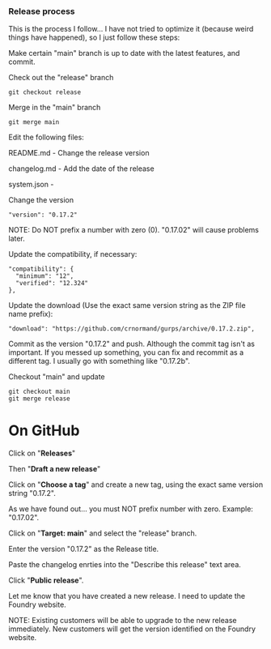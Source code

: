 ### Release process

This is the process I follow... I have not tried to optimize it (because weird things have happened), so I just follow these steps:

Make certain "main" branch is up to date with the latest features, and commit.

Check out the "release" branch

    git checkout release
    
Merge in the "main" branch

    git merge main
    
Edit the following files:

README.md - Change the release version

changelog.md - Add the date of the release

system.json -

  Change the version
  
    "version": "0.17.2"
  
  NOTE:   Do NOT prefix a number with zero (0).   "0.17.02" will cause problems later.
  
  Update the compatibility, if necessary:
  
    "compatibility": {
      "minimum": "12",
      "verified": "12.324"
    },
    
  Update the download (Use the exact same version string as the ZIP file name prefix):
  
    "download": "https://github.com/crnormand/gurps/archive/0.17.2.zip",
  
Commit as the version "0.17.2" and push.   Although the commit tag isn't as important.
If you messed up something, you can fix and recommit as a different tag.
I usually go with something like "0.17.2b".

Checkout "main" and update

    git checkout main
    git merge release

# On GitHub
Click on "**Releases**"

Then "**Draft a new release**"

Click on "**Choose a tag**" and create a new tag, using the exact same version string "0.17.2".

As we have found out... you must NOT prefix number with zero.  Example:  "0.17.02".

Click on "**Target: main**" and select the "release" branch.

Enter the version "0.17.2" as the Release title.

Paste the changelog enrties into the "Describe this release" text area.

Click "**Public release**".

Let me know that you have created a new release.   I need to update the Foundry website.

NOTE: Existing customers will be able to upgrade to the new release immediately.    New customers will get the version identified on the Foundry website.


